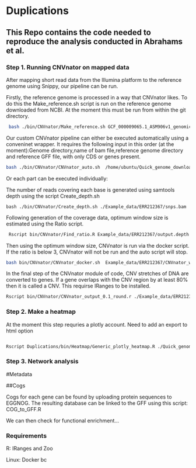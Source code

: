 # Duplications

## This Repo contains the code needed to reproduce the analysis conducted in  Abrahams et al.

### Step 1. Running CNVnator on mapped data

After mapping short read data from the Illumina platform to the reference genome using Snippy, our pipeline can be run. 

Firstly, the reference genome is processed in a way that CNVnator likes. To do this the Make_reference.sh script is run on the reference genome downloaded from NCBI. At the moment this must be run from within the git directory.
```bash
 bash ./bin/CNVnator/Make_reference.sh GCF_000009065.1_ASM906v1_genomic.fna
```


Our custom CNVnator pipeline can either be executed automatically using a conveninet wrapper. It requires the following input in this order (at the moment):Genome directory,name of bam file,reference genome directory and reference 
GFF file, with only CDS or genes present.
```bash
bash ./bin/CNVnator/CNVnator_auto.sh  /home/ubuntu/Quick_genome_download/Mapped_genomes/ERR3014612 snps.bam ./Reference_genomes GCF_000195955.2_ASM19595v2_genomic.gff
```



Or each part can be executed individually:

The number of reads covering each base is generated using samtools depth using the script Create_depth.sh
```
bash ./bin/CNVnator/Create_depth.sh ./Example_data/ERR212367/snps.bam
``` 

Following generation of the coverage data,  optimum window size is estimated using the Ratio script.
```bash
 Rscript bin/CNVnator/Find_ratio.R Example_data/ERR212367/output.depth
```

Then using the optimum window size, CNVnator is run via the docker script. If the ratio is below 3, CNVnator will not be run and the auto script will stop.

```bash
bash bin/CNVnator/CNVnator_docker.sh  Example_data/ERR212367/CNVnator_window_table_top_hit.txt
```

In the final step of the CNVnator module of code, CNV stretches of DNA are converted to genes. If a gene overlaps with the CNV region by at least 80% then it is called a CNV. This requirse IRanges to be installed.

```bash
Rscript bin/CNVnator/CNVnator_output_0.1_round.r ./Example_data/ERR212367/CNVnator_out_100.txt GCF_000009065.1_ASM906v1_genomic.gff
```

### Step 2. Make a heatmap


At the moment this step requries a plotly account. Need to add an export to html option


```bash

Rscript Duplications/bin/Heatmap/Generic_plotly_heatmap.R ./Quick_genome_download/Mapped_genomes/all_cnvnator_results.txt GRAPH_NAME
```

### Step 3. Network analysis




#Metadata

##Cogs

Cogs for each gene can be found by uploading protein sequences to EGGNOG. The resulting database can be linked to the GFF using this script: COG_to_GFF.R

We can then check for functional enrichment...


### Requirements
R:
IRanges and Zoo

Linux:
Docker
bc
